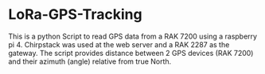 # LoRa-GPS-Tracking
This is a python Script to read GPS data from a RAK 7200 using a raspberry pi 4. Chirpstack was used at the web server and a RAK 2287 as the gateway. The script provides distance between 2 GPS devices (RAK 7200) and their azimuth (angle) relative from true North.
